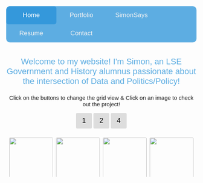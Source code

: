 <head>

<style>
body {
  margin: 0;
  font-family: Arial, Helvetica, sans-serif;
}

.topnav {
  overflow: hidden;
  top: 50%;
  background-color: #5DADE2;
  border-top-left-radius: 10px;
  border-bottom-left-radius: 10px;
  border-top-right-radius: 10px;
  border-bottom-right-radius: 10px;

}

.topnav a {
  float: left;
  color: #f2f2f2;
  text-align: center;
  padding: 14px 16px;
  text-decoration: none;
  font-size: 17px;
  width: 20%;
  margin:0;
  border-top-left-radius: 6px;
  border-bottom-left-radius: 6px;
  border-top-right-radius: 6px;
  border-bottom-right-radius: 6px;
}


.topnav a:hover {
  background-color: #ddd;
  color: black;
}

.topnav a.active {
  background-color: #3498DB;
  color: white;
}
      /* The dropdown container */
      .dropdown {
      float: left;
      overflow: hidden;
      color: #3498DB;
      }
      /* Dropdown button */
      .dropdown .dropbtn {
      float: center;
      color: #3498DB;
      text-align: center;
      padding: 14px 16px;
      text-decoration: none;
      font-size: 17px;
      min-width:18.5%;
      margin:0;
      }
      /* Dropdown content (hidden by default) */
      .dropdown-content {
      display: none;
      position: absolute;
      background-color: #f9f9f9;
      min-width: 18.5%;
      box-shadow: 0px 8px 16px 0px rgba(0,0,0,0.2);
      z-index: 1;
      }
      /* Links inside the dropdown */
      .dropdown-content a {
      float: none;
      color: black;
      padding: 12px 16px;
      text-decoration: none;
      display: block;
      text-align: center;
      min-width:100%;
      }
      /* Add a grey background color to dropdown links on hover */
      .dropdown-content a:hover {
      min-width:100%;
      background-color: #cc2;
      }
      /* Show the dropdown menu on hover */
      .dropdown:hover .dropdown-content {
      display: block;
      }
.row {
  display: flex;
  flex-wrap: wrap;
  padding: 0 4px;
}

/* Create two equal columns that sits next to each other */
.column {
  flex: 50%;
  padding: 0 4px;
}

.column img {
  margin-top: 8px;
  vertical-align: middle;
}

.container {
  position: relative;
  width: 100%;
}

.image {
  display: block;
  width: 100%;
  height: auto;
  border-top-left-radius: 3px;
  border-bottom-left-radius: 3px;
  border-top-right-radius: 3px;
  border-bottom-right-radius: 3px;
}

.overlay {
  position: absolute;
  top: 0;
  bottom: 0;
  left: 0;
  right: 0;
  height: 100%;
  width: 100%;
  padding: 0 4px;
  opacity: 0;
  transition: .5s ease;
  background-color: #008CBA;
}

.container:hover .overlay, .container:focus .overlay {
  opacity: 0.7;
}

.text {
  color: white;
  font-size: 20px;
  position: absolute;
  top: 50%;
  left: 50%;
  -webkit-transform: translate(-50%, -50%);
  -ms-transform: translate(-50%, -50%);
  transform: translate(-50%, -50%);
  text-align: center;
}


@media screen and (max-width: 600px) {
  .topnav {position: relative;}
  .topnav a {
    float: left;
    display: block;
    text-align: center;
    width:100%;
  }
  .topnav a.icon {
    float: right;
    display: block;
  }

}

.btn {
  border: none;
  outline: none;
  padding: 10px 16px;
  background-color: #ddd;
  cursor: pointer;
  font-size: 18px;
  border-top-left-radius: 3px;
  border-bottom-left-radius: 3px;
  border-top-right-radius: 3px;
  border-bottom-right-radius: 3px;
}

.btn:hover {
  background-color: #666;
}

.btn a.active{
  background-color: #666;
}

.btn a.active{
  background-color: #666;
}

.btn a{
  background-color: #666;
}

.btn:focus{
    background-color:#666;
}
</style>
</head>
<body>


  <div class="topnav">
    <a class="active" href="https://simonpastor.com">Home</a>
    <a href="https://simonpastor.com/portfolio">Portfolio</a>
    <!-- <div class="dropdown"> */
      <button class="dropbtn">
        <a href="#contact">SimonSays</a>
      <i class="fa fa-caret-down"></i>
      </button>
      <div class="dropdown-content">
         <a href="#">Emperor Gaius Trump</a>
         <a href="#">Harmless Tradition or (Khat)astrophe?</a>
         <a href="#">Post-Covid Social Status:Unclear</a>
      </div>
    </div> -->
    <a href="https://simonpastor.substack.com">SimonSays</a>
    <a href="#news">Resume</a>
    <a href="https://simonpastor.com/contact">Contact</a>
  </div>

<br>
  <!-- Header -->
<div class="header" id="myHeader">
  <center><p style="font-size:22px"><font color='#5DADE2'>Welcome to my website! I'm Simon, an LSE Government and History alumnus passionate about the intersection of Data and Politics/Policy!</font></p>
  <p style="font-size:15px">Click on the buttons to change the grid view & Click on an image to check out the project!</p></center>
  <center>
    <button class="btn" onclick="one()">1</button>
    <button class="btn active" onclick="two()">2</button>
    <button class="btn" onclick="four()">4</button>
  </center>
</div>

<br>

<!-- <div class="container">
  <img src="images/memorable_people.png" class="image" onclick="URL_sports()">
  <div class="overlay" onclick="URL_sports()">
    <div class="text">Click to check out!!</div>
  </div>
</div> -->

<div class="row">
  <div class="column">
    <div class="container"><img src="images/memorable_people.png" class="image" onclick="URL_sports()"><div class="overlay" onclick="URL_sports()"><div class="text">Memorable Sportspeople</div></div></div>
    <div class="container"><img src="images/memorable_people2.png" class="image" onclick="URL_sports()"><div class="overlay" onclick="URL_sports()"><div class="text">Memorable Sportspeople</div></div></div>
    <div class="container"><img src="images/delphes_1.png" class="image"><div class="overlay" onclick="URL_delphes()"><div class="text">Delphes</div></div></div>
    <div class="container"><img src="images/delphes3.png" class="image"><div class="overlay" onclick="URL_delphes_pres()"><div class="text">Delphes</div></div></div>
  </div>
  <div class="column">
    <div class="container"><img src="images/elections_general.png" class="image"><div class="overlay" onclick="URL_elections()"><div class="text">French Presidential Elections</div></div></div>
    <div class="container"><img src="images/elections_general3.png" class="image"><div class="overlay" onclick="URL_elections()"><div class="text">French Presidential Elections</div></div></div>
    <div class="container"><img src="images/elections_fillon.png" class="image"><div class="overlay" onclick="URL_elections()"><div class="text">French Presidential Elections</div></div></div>
    <div class="container"><img src="images/elections_lepen.png" class="image"><div class="overlay" onclick="URL_elections()"><div class="text">French Presidential Elections</div></div></div>
  </div>
  <div class="column">
    <div class="container"><img src="images/twittlists1.png" class="image"><div class="overlay" onclick="URL_twittlists()"><div class="text">Twittlists</div></div></div>
    <div class="container"><img src="images/twittlists2.png" class="image"><div class="overlay" onclick="URL_twittlists()"><div class="text">Twittlists</div></div></div>
    <div class="container"><img src="images/twittlists3.png" class="image"><div class="overlay" onclick="URL_twittlists()"><div class="text">Twittlists</div></div></div>
  </div>
  <div class="column">
    <div class="container"><img src="images/pb-0.png" class="image"><div class="overlay" onclick="URL_citizenlab()"><div class="text">Citizenlab</div></div></div>
    <div class="container"><img src="images/pb-1.png" class="image"><div class="overlay" onclick="URL_citizenlab()"><div class="text">Citizenlab</div></div></div>
    <div class="container"><img src="images/simonsays3.png" class="image"><div class="overlay" onclick="URL_simonsays()"><div class="text">Simonsays</div></div></div>
  </div>
</div>

<script>
// Get the elements with class="column"
var elements = document.getElementsByClassName("column");

// Declare a loop variable
var i;

// Full-width images
function one() {
    for (i = 0; i < elements.length; i++) {
    elements[i].style.msFlex = "100%";  // IE10
    elements[i].style.flex = "100%";
  }
}

// Two images side by side
function two() {
  for (i = 0; i < elements.length; i++) {
    elements[i].style.msFlex = "50%";  // IE10
    elements[i].style.flex = "50%";
  }
}

// Four images side by side
function four() {
  for (i = 0; i < elements.length; i++) {
    elements[i].style.msFlex = "25%";  // IE10
    elements[i].style.flex = "25%";
  }
}

function URL_sports() {
    window.open('https://simonpastor.com/memorable-sportspeople-map','_blank');
}

function URL_sports2() {
    location.href = 'https://simonpastor.com/memorable-sportspeople-map';
}

function URL_delphes() {
    location.href = 'https://politicalpred.herokuapp.com/';
}

function URL_delphes_pres() {
    location.href = 'https://slides.com/simonpastor/delphes/fullscreen';
}

function URL_elections() {
    location.href = 'https://simonpastor.com/2017-French-Presidential-Elections';
}

function URL_twittlists() {
    location.href = 'https://twitter.com/Twitt_Lists';
}

function URL_citizenlab() {
    location.href = 'https://simonpastor.com/citizenlab-participatory-budgets';
}

function URL_simonsays() {
    location.href = 'https://simonpastor.substack.com';
}
// Add active class to the current button (highlight it)
var header = document.getElementById("myHeader");
var btns = header.getElementsByClassName("btn");
for (var i = 0; i < btns.length; i++) {
  btns[i].addEventListener("click", function() {
    var current = document.getElementsByClassName("active");
    current[0].className = current[0].className.replace(" active", "");
    this.className += " active";
  });
}
</script>

<!-- Global site tag (gtag.js) - Google Analytics -->
<script async src="https://www.googletagmanager.com/gtag/js?id=UA-192273691-1"></script>
<script>
  window.dataLayer = window.dataLayer || [];
  function gtag(){dataLayer.push(arguments);}
  gtag('js', new Date());

  gtag('config', 'UA-192273691-1');
</script>

<!-- Simon Pastor © 2021 -->

</body>
